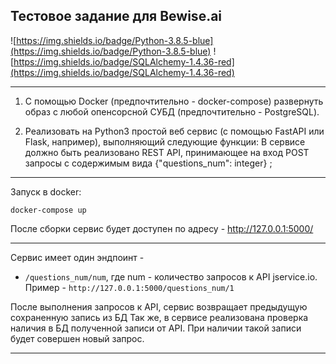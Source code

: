 ## Тестовое задание для Bewise.ai

![https://img.shields.io/badge/Python-3.8.5-blue](https://img.shields.io/badge/Python-3.8.5-blue)
![https://img.shields.io/badge/SQLAlchemy-1.4.36-red](https://img.shields.io/badge/SQLAlchemy-1.4.36-red)

---
1. С помощью Docker (предпочтительно - docker-compose) развернуть образ с любой опенсорсной СУБД (предпочтительно - PostgreSQL).


2. Реализовать на Python3 простой веб сервис (с помощью FastAPI или Flask, например), выполняющий следующие функции:
В сервисе должно быть реализовано REST API, принимающее на вход POST запросы с содержимым вида {"questions_num": integer} ;
---
Запуск в docker: 
```
docker-compose up
```
После сборки сервис будет доступен по адресу - http://127.0.0.1:5000/ 

---
Сервис имеет один эндпоинт -
* `/questions_num/num`, где num - количество запросов к API jservice.io. Пример - `http://127.0.0.1:5000/questions_num/1`

После выполнения запросов к API, сервис возвращает предыдущую сохраненную запись из БД
Так же, в сервисе реализована проверка наличия в БД полученной записи от API. При наличии такой записи будет совершен новый запрос.

---